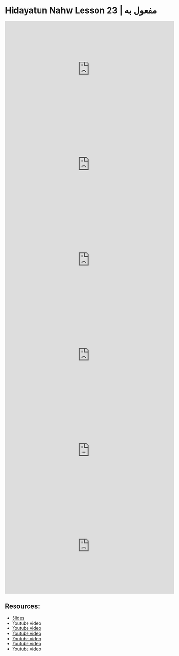# Hidayatun Nahw Lesson 23 | مفعول به

<iframe width="560" height="315" src="https://www.youtube-nocookie.com/embed/Eo0649-FXeQ?start=0" frameborder="0" allow="accelerometer; autoplay; encrypted-media; gyroscope; picture-in-picture" allowfullscreen="allowfullscreen"></iframe><BR>

<iframe width="560" height="315" src="https://www.youtube-nocookie.com/embed/5daiBY2UQv4?start=0" frameborder="0" allow="accelerometer; autoplay; encrypted-media; gyroscope; picture-in-picture" allowfullscreen="allowfullscreen"></iframe><BR>

<iframe width="560" height="315" src="https://www.youtube-nocookie.com/embed/Th4zj4PNflo?start=0" frameborder="0" allow="accelerometer; autoplay; encrypted-media; gyroscope; picture-in-picture" allowfullscreen="allowfullscreen"></iframe><BR>

<iframe width="560" height="315" src="https://www.youtube-nocookie.com/embed/hPjsVhYwFro?start=0" frameborder="0" allow="accelerometer; autoplay; encrypted-media; gyroscope; picture-in-picture" allowfullscreen="allowfullscreen"></iframe><BR>

<iframe width="560" height="315" src="https://www.youtube-nocookie.com/embed/FXwJgBhSVWc?start=0" frameborder="0" allow="accelerometer; autoplay; encrypted-media; gyroscope; picture-in-picture" allowfullscreen="allowfullscreen"></iframe><BR>

<iframe width="560" height="315" src="https://www.youtube-nocookie.com/embed/uG6HwMRSsxQ?start=0" frameborder="0" allow="accelerometer; autoplay; encrypted-media; gyroscope; picture-in-picture" allowfullscreen="allowfullscreen"></iframe><BR>



## Resources:
- [Slides](https://github.com/arshare/resources_balagha_pdfs)
- [Youtube video](https://www.youtube.com/watch?v=Eo0649-FXeQ&list=PLzn0qdi6JpdtdAyaM2yvvY1Yk9i4EpLHD&index=66)
- [Youtube video](https://www.youtube.com/watch?v=5daiBY2UQv4&list=PLzn0qdi6JpdtdAyaM2yvvY1Yk9i4EpLHD&index=67)
- [Youtube video](https://www.youtube.com/watch?v=Th4zj4PNflo&list=PLzn0qdi6JpdtdAyaM2yvvY1Yk9i4EpLHD&index=68)
- [Youtube video](https://www.youtube.com/watch?v=hPjsVhYwFro&list=PLzn0qdi6JpdtdAyaM2yvvY1Yk9i4EpLHD&index=69)
- [Youtube video](https://www.youtube.com/watch?v=FXwJgBhSVWc&list=PLzn0qdi6JpdtdAyaM2yvvY1Yk9i4EpLHD&index=70)
- [Youtube video](https://www.youtube.com/watch?v=uG6HwMRSsxQ&list=PLzn0qdi6JpdtdAyaM2yvvY1Yk9i4EpLHD&index=71)
